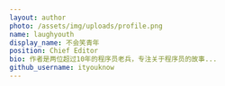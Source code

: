 ```yaml
---
layout: author
photo: /assets/img/uploads/profile.png
name: laughyouth
display_name: 不会笑青年
position: Chief Editor
bio: 作者是两位超过10年的程序员老兵，专注关于程序员的故事...
github_username: ityouknow
---
```


